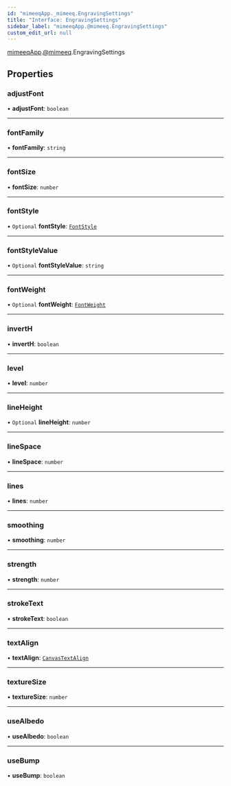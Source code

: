 ```yaml
---
id: "mimeeqApp._mimeeq.EngravingSettings"
title: "Interface: EngravingSettings"
sidebar_label: "mimeeqApp.@mimeeq.EngravingSettings"
custom_edit_url: null
---
```


[mimeeqApp](../modules/mimeeqApp.md).[@mimeeq](../namespaces/mimeeqApp._mimeeq.md).EngravingSettings

## Properties

### adjustFont

• **adjustFont**: `boolean`

___

### fontFamily

• **fontFamily**: `string`

___

### fontSize

• **fontSize**: `number`

___

### fontStyle

• `Optional` **fontStyle**: [`FontStyle`](../enums/mimeeqApp._mimeeq.FontStyle.md)

___

### fontStyleValue

• `Optional` **fontStyleValue**: `string`

___

### fontWeight

• `Optional` **fontWeight**: [`FontWeight`](../namespaces/mimeeqApp._mimeeq.md#fontweight)

___

### invertH

• **invertH**: `boolean`

___

### level

• **level**: `number`

___

### lineHeight

• `Optional` **lineHeight**: `number`

___

### lineSpace

• **lineSpace**: `number`

___

### lines

• **lines**: `number`

___

### smoothing

• **smoothing**: `number`

___

### strength

• **strength**: `number`

___

### strokeText

• **strokeText**: `boolean`

___

### textAlign

• **textAlign**: [`CanvasTextAlign`](../namespaces/mimeeqApp._mimeeq.md#canvastextalign)

___

### textureSize

• **textureSize**: `number`

___

### useAlbedo

• **useAlbedo**: `boolean`

___

### useBump

• **useBump**: `boolean`
